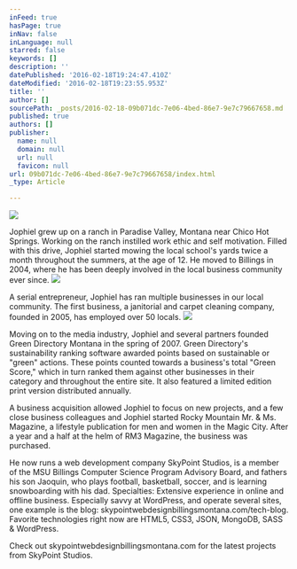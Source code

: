 ```yaml
---
inFeed: true
hasPage: true
inNav: false
inLanguage: null
starred: false
keywords: []
description: ''
datePublished: '2016-02-18T19:24:47.410Z'
dateModified: '2016-02-18T19:23:55.953Z'
title: ''
author: []
sourcePath: _posts/2016-02-18-09b071dc-7e06-4bed-86e7-9e7c79667658.md
published: true
authors: []
publisher:
  name: null
  domain: null
  url: null
  favicon: null
url: 09b071dc-7e06-4bed-86e7-9e7c79667658/index.html
_type: Article

---
```

![](https://the-grid-user-content.s3-us-west-2.amazonaws.com/40e137b5-04aa-4ff2-a7c9-c4d37923bd84.jpg)

Jophiel grew up on a ranch in Paradise Valley, Montana near Chico Hot Springs. Working on the ranch instilled work ethic and self motivation. Filled with this drive, Jophiel started mowing the local school's yards twice a month throughout the summers, at the age of 12\.
He moved to Billings in 2004, where he has been deeply involved in the local business community ever since. ![](https://the-grid-user-content.s3-us-west-2.amazonaws.com/9f13ecd1-51c6-4117-829c-527dabcf1b07.jpg)

A serial entrepreneur, Jophiel has ran multiple businesses in our local community. The first business, a janitorial and carpet cleaning company, founded in 2005, has employed over 50 locals. ![](https://the-grid-user-content.s3-us-west-2.amazonaws.com/0890605f-77f8-4423-a679-ec390b90eda5.jpg)

Moving on to the media industry, Jophiel and several partners founded Green Directory Montana in the spring of 2007\. Green Directory's sustainability ranking software awarded points based on sustainable or "green" actions. These points counted towards a business's total "Green Score," which in turn ranked them against other businesses in their category and throughout the entire site. It also featured a limited edition print version distributed annually. 

A business acquisition allowed Jophiel to focus on new projects, and a few close business colleagues and Jophiel started Rocky Mountain Mr. & Ms. Magazine, a lifestyle publication for men and women in the Magic City. 
After a year and a half at the helm of RM3 Magazine, the business was purchased. 

He now runs a web development company SkyPoint Studios, is a member of the MSU Billings Computer Science Program Advisory Board, and fathers his son Jaoquin, who plays football, basketball, soccer, and is learning snowboarding with his dad.
Specialties: Extensive experience in online and offline business. Especially savvy at WordPress, and operate several sites, one example is the blog: skypointwebdesignbillingsmontana.com/tech-blog. Favorite technologies right now are HTML5, CSS3, JSON, MongoDB, SASS & WordPress. 

Check out skypointwebdesignbillingsmontana.com for the latest projects from SkyPoint Studios.
